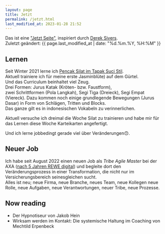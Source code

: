 ```yaml
---
layout: page
title: Jetzt
permalink: /jetzt.html
last_modified_at: 2023-01-28 21:52
---
```

Das ist eine ["Jetzt Seite"](https://nownownow.com/about), 
inspiriert durch [Derek Sivers](https://sive.rs/).   
Zuletzt geändert: {{ page.last_modified_at | date: "%d.%m.%Y, %H:%M" }}
## Lernen

Seit Winter 2021 lerne ich [Pencak Silat im Tapak Suci Stil](https://www.tapak-suci.de/).   
Aktuell trainiere ich für meine erste Jasminblüte) auf dem Gürtel.   
Und das Curriculum beinhaltet viel Zeug.    
Drei Formen: Jurus Katak (Kröten- bzw. Faustform),  
zwei Schrittformen (Pola Langkah), Segi Tiga (Dreieck), Segi Empat (Viereck).
Dazu kommen noch einige grundlegende Bewegungen (Jurus Dasar) 
in Form von Schlägen, Tritten und Blocks.   
Das ganze gilt es in indonesischen Vokabeln zu verinnerlichen.

Aktuell versuche ich dreimal die Woche Silat zu trainieren 
und habe mir für das Lernen diese Woche Karteikarten angefertigt.

Und ich lerne jobbedingt gerade viel über Veränderungen🙃.

## Neuer Job

Ich habe seit August 2022 einen neuen Job als *Tribe Agile Master* bei der AXA 
([nach 5 Jahren REWE digital](
/2022/08/15/5-jahre-rewe-digital-danke-auf-wiedersehen.html))
und begleite dort den Veränderungsprozess in einer Transformation,
die nicht nur im Versicherungsbereich seinesgleichen sucht.   
Alles ist neu; neue Firma, neue Branche, neues Team, neue Kollegen
neue Rolle, neue Aufgaben, neue Verantwortungen, neuer Tribe, neue Prozesse.

## Now reading

- Der Hypnotiseur von Jakob Hein
- Wirksam werden im Kontakt: Die systemische Haltung im Coaching 
von Mechtild Erpenbeck 


